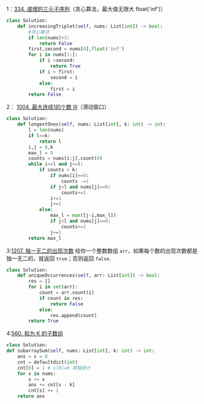 1：[334. 递增的三元子序列](https://leetcode.cn/problems/increasing-triplet-subsequence/)（贪心算法，最大值无限大 float('inf')）
```python
class Solution:
    def increasingTriplet(self, nums: List[int]) -> bool:
        #贪心算法
        if len(nums)<3:
            return False
        first,second = nums[0],float('inf')
        for i in nums[1:]:
            if i >second:
                return True
            if i > first:
                second = i
            else:
                first = i
        return False
```
2： [1004. 最大连续1的个数 III](https://leetcode.cn/problems/max-consecutive-ones-iii/)（滑动窗口）
```python
class Solution:
    def longestOnes(self, nums: List[int], k: int) -> int:
        l = len(nums)
        if l<=k:
            return l
        i,j = 0,k
        max_l = 0
        counts = nums[i:j].count(0)
        while i<=l and j<=l:
            if counts > k:
                if nums[i]==0:
                    counts -=1
                if j<l and nums[j]==0:
                    counts+=1
                i+=1
                j+=1
            else:
                max_l = max([j-i,max_l])
                if j<l and nums[j]==0:
                    counts+=1
                j+=1
        return max_l
```

3:[1207. 独一无二的出现次数](https://leetcode.cn/problems/unique-number-of-occurrences/)
给你一个整数数组 `arr`，如果每个数的出现次数都是独一无二的，就返回 `true`；否则返回 `false`.
```python
class Solution:
    def uniqueOccurrences(self, arr: List[int]) -> bool:
        res = []
        for i in set(arr):
            count = arr.count(i)
            if count in res:
                return False
            else:
                res.append(count)
        return True
```
4:[560. 和为 K 的子数组](https://leetcode.cn/problems/subarray-sum-equals-k/)
```python
class Solution:
def subarraySum(self, nums: List[int], k: int) -> int:
	ans = s = 0
	cnt = defaultdict(int)
	cnt[0] = 1 # s[0]=0 单独统计
	for x in nums:
		s += x
		ans += cnt[s - k]
		cnt[s] += 1
	return ans
```
